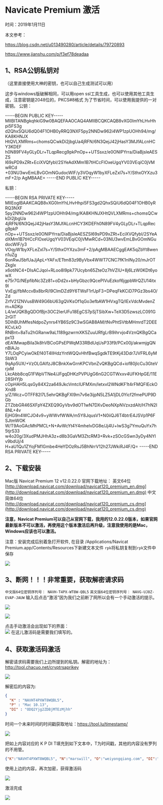 # Navicate Premium 激活

时间：2019年1月11日

本文参考：

https://blog.csdn.net/u013490280/article/details/79720893

https://www.jianshu.com/p/f3ef78deadaa

## 1、RSA公钥私钥对

（这里直接使用大神的密钥，也可以自己生成测试可以用）

这步与windows版破解相同，可以用open ssl工具生成，也可以使用其他工具生成，注意密钥是2048位的，PKCS#8格式
为了节省时间，可以使用我提供的一对密钥。
公钥：

-----BEGIN PUBLIC KEY-----
MIIBITANBgkqhkiG9w0BAQEFAAOCAQ4AMIIBCQKCAQB8vXG0ImYhLHvHhpi5FS3g
d2QhxSQiU6dQ04F1OHB0yRRQ3NXF5py2NNDw962i4WP1zpUOHh94/mg/KA8KHNJX
HtQVLXMRms+chomsQCwkDi2jbgUa4jRFN/6N3QejJ42jHasY3MJfALcnHCY3KDEF
h0N89FV4yGLyDLr+TLqpRecg9pkPnOp++UTSsxz/e0ONlPYrra/DiaBjsleAESZS
I69sPD9xZRt+EciXVQfybI/2SYeAdXMm1B7tHCcFlOxeUgqYV03VEqiC0jVMwRCd
+03NU3wvEmLBvGOmNGudocWIF/y3VOqyW1byXFLeZxl7s+Y/SthxOYXzu3mF+2/p
AgMBAAE=
-----END PUBLIC KEY-----


私钥：


-----BEGIN RSA PRIVATE KEY-----
MIIEogIBAAKCAQB8vXG0ImYhLHvHhpi5FS3gd2QhxSQiU6dQ04F1OHB0yRRQ3NXF
5py2NNDw962i4WP1zpUOHh94/mg/KA8KHNJXHtQVLXMRms+chomsQCwkDi2jbgUa
4jRFN/6N3QejJ42jHasY3MJfALcnHCY3KDEFh0N89FV4yGLyDLr+TLqpRecg9pkP
nOp++UTSsxz/e0ONlPYrra/DiaBjsleAESZSI69sPD9xZRt+EciXVQfybI/2SYeA
dXMm1B7tHCcFlOxeUgqYV03VEqiC0jVMwRCd+03NU3wvEmLBvGOmNGudocWIF/y3
VOqyW1byXFLeZxl7s+Y/SthxOYXzu3mF+2/pAgMBAAECggEAK5qZbYt8wenn1uZg
6onRwJ5bfUaJjApL+YAFx/ETtm83z9ByVbx4WWT7CNC7fK1nINy20/mJrOTZkgIx
x6otiNC4+DIsACJqol+RLoo8I9pk77Ucybn65ZteOz7hVZIU+8j6LzW0KDt6yowX
e75r7G/NEpfibNc3Zz81+oDd2x+bHyGbzc9QcePIVuEzkof6jgpbWrQZU14itx9l
VxEgj/fbMccvBx8brR/l9ClmDZd9Y6TWsF1rfJpF3+DPeqFkKCiD7PGz3bs4O/Zd
ZrfV21ZNVusBW49G6bU63gQVKsOf1qGo3efbAW1HVxgTQ/lExVdcMvdenZm+ADKp
L4/wUQKBgQDOfBjn3OC2IerUFu18EgCS7pSjTSibXw+TeX3D5zwszLC091G2rGlT
5DihBUhMfesNdpoZynrs4YB6Sz9C3wSGAB8AM/tNvPhtSVtbMHmrdT2DEEKCvLkO
RNBnt+8aTu2hGRanw9aL1189gzwrmXK5ZuuURfgLrB9ihrvjo4VznQKBgQCapx13
dEA1MwapBiIa3k8hVBCoGPsEPWqM33RBdUqUsP33f9/PCx00j/akwmjgQNnBlAJo
Y7LOqPCyiwOkEf40T4IlHdzYntWQQvHhfBwqSgdkTE9tKj43Ddr7JVFRL6yMSbW3
9qAp5UX/+VzOLGAlfzJ8CBnkXwGrnKPCVbnZvQKBgQCd+iof80jlcCu3GteVrjxM
LkcAbb8cqG1FWpVTNe4/JFgqDHKzPVPUgG6nG2CGTWxxv4UFKHpGE/11E28SHYjb
cOpHAH5LqsGy84X2za649JkcVmtclUFMXm/Ietxvl2WNdKF1t4rFMQFIEckOXnd8
y/Z/Wcz+OTFF82l7L5ehrQKBgFXl9m7v6e3ijpN5LZ5A1jDL0Yicf2fmePUP9DGb
ZTZbbGR46SXFpY4ZXEQ9GyVbv9dOT1wN7DXvDeoNXpNVzxzdAIt/H7hN2I8NL+4v
EjHG9n4WCJO4v9+yWWvfWWA/m5Y8JqusV1+N0iiQJ6T4btrE4JSVp1P6FSJtmWOK
W/T9AoGAcMhPMCL+N+AvWcYt4Y4mhelvDG8e/Jj4U+lwS3g7YmuQuYx7h5tjrS33
w4o20g/3XudPMJHhA3z+d8b3GaVM3ZtcRM3+Rvk+zSOcGSwn3yDy4NYlv9bdUj/4
H+aU1Qu1ZYojFM1Gmbe4HeYDOzRsJ5BhNrrV12h27JWkiRJ4F/Q=
-----END RSA PRIVATE KEY-----

## 2、下载安装

Mac版 Navicat Premium 12 v12.0.22.0 官网下载地址：
英文64位 [http://download.navicat.com/download/navicat120_premium_en.dmg](http://download.navicat.com/download/navicat120_premium_en.dmg)
中文简体64位 [http://download.navicat.com/download/navicat120_premium_cs.dmg](http://download.navicat.com/download/navicat120_premium_cs.dmg)

**注意，Navicat Premium可以自己从官网下载，我用的12.0.22.0版本，如果官网最新版本不可以激活，再使用这个版本激活后再升级，注意我使用的是Mac，Windows应该也可以激活。**



注意：安装完成后别着急打开软件, 在目录 /Applications/Navicat Premium.app/Contents/Resources下新建文本文件 `rpk`将私钥复制到`rpk`文件中保存

![](../images/tool/navicat/navicat-rpk.png)  



## 3、断网！！！非常重要，获取解密请求码

`中文版64位密钥序列号： NAVH-T4PX-WT8W-QBL5` 
`英文版64位密钥序列号： NAVG-UJ8Z-EVAP-JAUW` 
输入后点击“激活”因为我们之前断了网所以会有一个手动激活的提示。

![](../images/tool/navicat/navicat-2.png)

![](../images/tool/navicat/navicat-3.png)

点击手动激活会出现如下的界面：   
![](../images/tool/navicat/navicat-4.png)
在这儿激活码是需要我们填写的。

## 4、获取激活码激活

解密请求码需要我们上边所提到的私钥。解密的地址为：http://tool.chacuo.net/cryptrsaprikey 

![](../images/tool/navicat/navicat-5.png)  

解密后的内容为:

```json
{
  "K" : "NAVHT4PXWT8WQBL5",
  "P" : "Mac 10.13",
  "DI" : "ODQ2Yjg2ZDBjMTEzMjhh"
}
```

时间一个未来时间的时间戳获取地址：https://tool.lu/timestamp/

![](../images/tool/navicat/navicat-6.png)

把如上内容对应的 K P DI  T填充到如下文本中，T为时间戳，其他的内容没有罗列的不用管。

```json
{"K":"NAVHT4PXWT8WQBL5", "N":"marswill", "O":"weiyongqiang.com", "DI":"ODQ2Yjg2ZDBjMTEzMjhh", "T":1547206906}
```



使用上边的内容，再次加密，获得激活码

![](../images/tool/navicat/navicat-7.png)



激活完成

![](../images/tool/navicat/navicat-8.png)  







